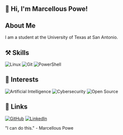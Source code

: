 ## 👏 Hi, I'm Marcellous Powe!
##  About Me
I am a student at the University of Texas at San Antonio.
## ⚒️ Skills
![Linux](https://img.shields.io/badge/Linux-FCC624?logo=linux&logoColor=black)
![Git](https://img.shields.io/badge/Git-F05032?logo=git&logoColor=white)
![PowerShell](https://img.shields.io/badge/PowerShell-5391FE?logo=powershell&logoColor=white)
## 🎉 Interests
![Artificial Intelligence](https://img.shields.io/badge/Artificial%20Intelligence-FF6F00?logo=openai&logoColor=white)
![Cybersecurity](https://img.shields.io/badge/Cybersecurity-0052CC?logo=protonvpn&logoColor=white)
![Open Source](https://img.shields.io/badge/Open%20Source-3DA639?logo=opensourceinitiative&logoColor=white)
## 🔗 Links
[![GitHub](https://img.shields.io/badge/GitHub-100000?logo=github&logoColor=white)](https://github.com/marcellous-powe)
[![LinkedIn](https://img.shields.io/badge/LinkedIn-0077B5?logo=linkedin&logoColor=white)](https://linkedin.com/in/marcellouspowe)

"I can do this." - Marcellous Powe
